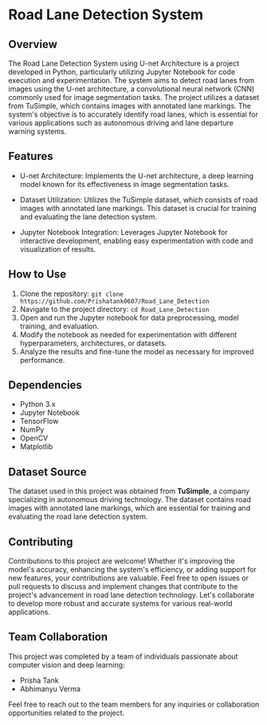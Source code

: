 # Road Lane Detection System

## Overview

The Road Lane Detection System using U-net Architecture is a project developed in Python, particularly utilizing Jupyter Notebook for code execution and experimentation. The system aims to detect road lanes from images using the U-net architecture, a convolutional neural network (CNN) commonly used for image segmentation tasks. The project utilizes a dataset from TuSimple, which contains images with annotated lane markings. The system's objective is to accurately identify road lanes, which is essential for various applications such as autonomous driving and lane departure warning systems.

## Features

- U-net Architecture: Implements the U-net architecture, a deep learning model known for its effectiveness in image segmentation tasks.
  
- Dataset Utilization: Utilizes the TuSimple dataset, which consists of road images with annotated lane markings. This dataset is crucial for training and evaluating the lane detection system.
  
- Jupyter Notebook Integration: Leverages Jupyter Notebook for interactive development, enabling easy experimentation with code and visualization of results.

## How to Use

1. Clone the repository: `git clone https://github.com/Prishatank0607/Road_Lane_Detection`
2. Navigate to the project directory: `cd Road_Lane_Detection`
3. Open and run the Jupyter notebook for data preprocessing, model training, and evaluation.
4. Modify the notebook as needed for experimentation with different hyperparameters, architectures, or datasets.
5. Analyze the results and fine-tune the model as necessary for improved performance.

## Dependencies

- Python 3.x
- Jupyter Notebook
- TensorFlow
- NumPy
- OpenCV
- Matplotlib

## Dataset Source

The dataset used in this project was obtained from **TuSimple**, a company specializing in autonomous driving technology. The dataset contains road images with annotated lane markings, which are essential for training and evaluating the road lane detection system.

## Contributing

Contributions to this project are welcome! Whether it's improving the model's accuracy, enhancing the system's efficiency, or adding support for new features, your contributions are valuable. Feel free to open issues or pull requests to discuss and implement changes that contribute to the project's advancement in road lane detection technology. Let's collaborate to develop more robust and accurate systems for various real-world applications.

## Team Collaboration

This project was completed by a team of individuals passionate about computer vision and deep learning:
- Prisha Tank
- Abhimanyu Verma

Feel free to reach out to the team members for any inquiries or collaboration opportunities related to the project.
